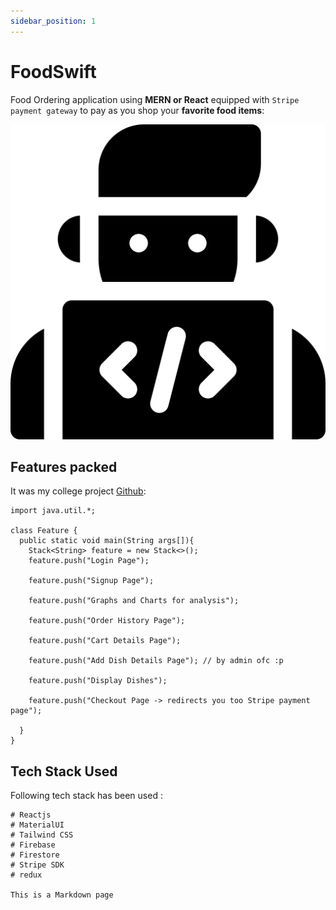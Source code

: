 ```yaml
---
sidebar_position: 1
---
```


# FoodSwift

Food Ordering application using **MERN or React** equipped with `Stripe payment gateway` to pay as you shop your **favorite food items**:

![image]('../../../../static/img/developer.png)



## Features packed

It was my college project [Github](https://github.com/mukut-d/foodProject):

```Used Firebase as backend"
import java.util.*;
 
class Feature {
  public static void main(String args[]){
    Stack<String> feature = new Stack<>();
    feature.push("Login Page");

    feature.push("Signup Page");

    feature.push("Graphs and Charts for analysis");

    feature.push("Order History Page");

    feature.push("Cart Details Page");

    feature.push("Add Dish Details Page"); // by admin ofc :p

    feature.push("Display Dishes");

    feature.push("Checkout Page -> redirects you too Stripe payment page");

  }
}

```


## Tech Stack Used

Following tech stack has been used :
                                     
```mdx title="src/pages/my-markdown-page.md"
# Reactjs
# MaterialUI
# Tailwind CSS
# Firebase
# Firestore
# Stripe SDK
# redux

This is a Markdown page
```


